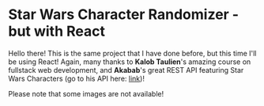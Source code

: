 # Star Wars Character Randomizer - but with React

Hello there! This is the same project that I have done before, but this time I'll be using React! Again, many thanks to **Kalob Taulien**'s amazing course on fullstack web development, and **Akabab**'s great REST API featuring Star Wars Characters (go to his API here: [link](https://akabab.github.io/starwars-api/))!  

Please note that some images are not available!